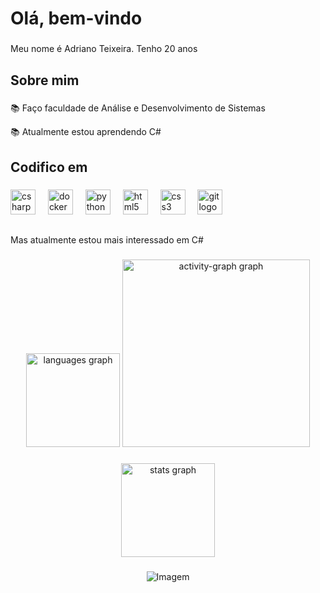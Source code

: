 <h1 align="left">Olá, bem-vindo</h1>

###

<p align="left">Meu nome é Adriano Teixeira. Tenho 20 anos</p>

###

<h2 align="left">Sobre mim</h2>

###
<p align="left">📚 Faço faculdade de Análise e Desenvolvimento de Sistemas</p>
<p align="left">📚 Atualmente estou aprendendo C#</p>


###

<h2 align="left">Codifico em </h2>

###

<div align="left">
  <img src="https://cdn.jsdelivr.net/gh/devicons/devicon/icons/csharp/csharp-original.svg" height="40" alt="csharp logo"  />
  <img width="12" />
  <img src="https://cdn.jsdelivr.net/gh/devicons/devicon/icons/docker/docker-original.svg" height="40" alt="docker logo"  />
  <img width="12" />
  <img src="https://cdn.jsdelivr.net/gh/devicons/devicon/icons/python/python-original.svg" height="40" alt="python logo"  />
  <img width="12" />
  <img src="https://cdn.jsdelivr.net/gh/devicons/devicon/icons/html5/html5-original.svg" height="40" alt="html5 logo"  />
  <img width="12" />
  <img src="https://cdn.jsdelivr.net/gh/devicons/devicon/icons/css3/css3-original.svg" height="40" alt="css3 logo"  />
  <img width="12" />
  <img src="https://cdn.jsdelivr.net/gh/devicons/devicon/icons/git/git-original.svg" height="40" alt="git logo"  />
</div>
<h2></h2>
<p align="left">Mas atualmente estou mais interessado em C# </p>

###

<div align="center">
  <img src="https://github-readme-stats.vercel.app/api/top-langs?username=AdrianoATBS&locale=pt-br&hide_title=false&layout=compact&card_width=320&langs_count=5&theme=gotham&hide_border=true&order=2" height="150" alt="languages graph"  />
  <img src="https://github-readme-activity-graph.vercel.app/graph?username=AdrianoATBS&radius=16&theme=gotham&area=true&order=5&hide_title=false&hide_border=true" height="300" alt="activity-graph graph"  />
</div>

###

<div align="center">
  <img src="https://github-readme-stats.vercel.app/api?username=AdrianoATBS&hide_title=false&hide_rank=false&show_icons=true&include_all_commits=true&count_private=true&disable_animations=false&theme=gotham&locale=pt-br&hide_border=true&order=1" height="150" alt="stats graph"  />
</div>

###

<p align="center">
  <img align="center" src="https://i.pinimg.com/originals/53/f0/9c/53f09c2bab801aabfe1ceae5d5a4c15c.gif" alt="Imagem">
</p>

###
